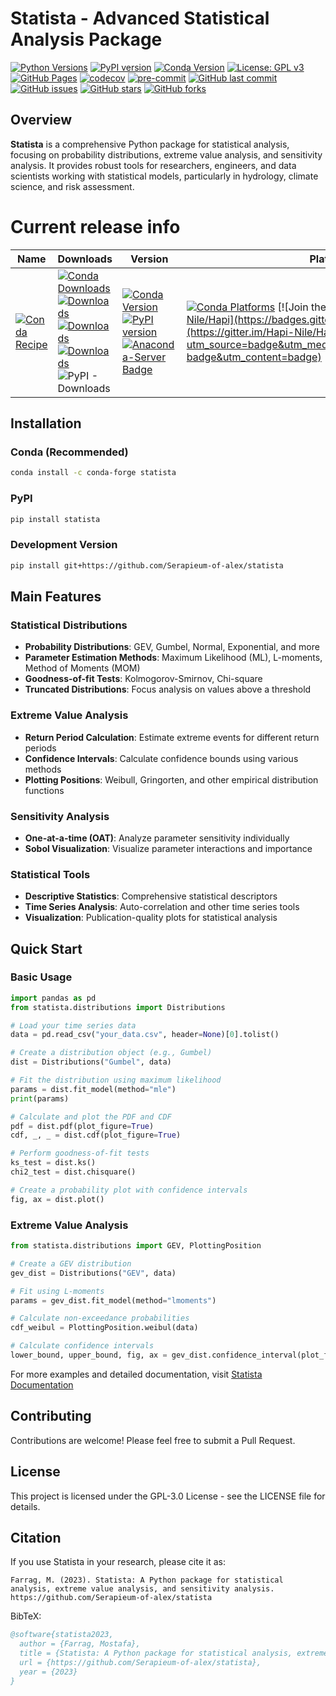# Statista - Advanced Statistical Analysis Package

[![Python Versions](https://img.shields.io/pypi/pyversions/statista.svg)](https://pypi.org/project/statista/)
[![PyPI version](https://badge.fury.io/py/statista.svg)](https://badge.fury.io/py/statista)
[![Conda Version](https://img.shields.io/conda/vn/conda-forge/statista.svg)](https://anaconda.org/conda-forge/statista)
[![License: GPL v3](https://img.shields.io/badge/License-GPLv3-blue.svg)](https://www.gnu.org/licenses/gpl-3.0)
[![GitHub Pages](https://img.shields.io/badge/docs-GitHub%20Pages-blue)](https://serapieum-of-alex.github.io/statista)
[![codecov](https://codecov.io/gh/Serapieum-of-alex/statista/branch/main/graph/badge.svg?token=GQKhcj2pFK)](https://codecov.io/gh/Serapieum-of-alex/statista)
[![pre-commit](https://img.shields.io/badge/pre--commit-enabled-brightgreen?logo=pre-commit&logoColor=white)](https://github.com/pre-commit/pre-commit)
[![GitHub last commit](https://img.shields.io/github/last-commit/Serapieum-of-alex/statista)](https://github.com/Serapieum-of-alex/statista/commits/main)
[![GitHub issues](https://img.shields.io/github/issues/Serapieum-of-alex/statista)](https://github.com/Serapieum-of-alex/statista/issues)
[![GitHub stars](https://img.shields.io/github/stars/Serapieum-of-alex/statista)](https://github.com/Serapieum-of-alex/statista/stargazers)
[![GitHub forks](https://img.shields.io/github/forks/Serapieum-of-alex/statista)](https://github.com/Serapieum-of-alex/statista/network/members)

## Overview

**Statista** is a comprehensive Python package for statistical analysis, focusing on probability distributions, extreme value analysis, and sensitivity analysis. It provides robust tools for researchers, engineers, and data scientists working with statistical models, particularly in hydrology, climate science, and risk assessment.

Current release info
====================

| Name | Downloads                                                                                                                                                                                                                                                                                                                                                                                                                                                                                                                                                                                                                                                                                        | Version | Platforms |
| --- |--------------------------------------------------------------------------------------------------------------------------------------------------------------------------------------------------------------------------------------------------------------------------------------------------------------------------------------------------------------------------------------------------------------------------------------------------------------------------------------------------------------------------------------------------------------------------------------------------------------------------------------------------------------------------------------------------| --- | --- |
| [![Conda Recipe](https://img.shields.io/badge/recipe-statista-green.svg)](https://anaconda.org/conda-forge/statista) | [![Conda Downloads](https://img.shields.io/conda/dn/conda-forge/statista.svg)](https://anaconda.org/conda-forge/statista) [![Downloads](https://pepy.tech/badge/statista)](https://pepy.tech/project/statista) [![Downloads](https://pepy.tech/badge/statista/month)](https://pepy.tech/project/statista)  [![Downloads](https://pepy.tech/badge/statista/week)](https://pepy.tech/project/statista)  ![PyPI - Downloads](https://img.shields.io/pypi/dd/statista?color=blue&style=flat-square) | [![Conda Version](https://img.shields.io/conda/vn/conda-forge/statista.svg)](https://anaconda.org/conda-forge/statista) [![PyPI version](https://badge.fury.io/py/statista.svg)](https://badge.fury.io/py/statista) [![Anaconda-Server Badge](https://anaconda.org/conda-forge/statista/badges/version.svg)](https://anaconda.org/conda-forge/statista) | [![Conda Platforms](https://img.shields.io/conda/pn/conda-forge/statista.svg)](https://anaconda.org/conda-forge/statista) [![Join the chat at https://gitter.im/Hapi-Nile/Hapi](https://badges.gitter.im/Hapi-Nile/Hapi.svg)](https://gitter.im/Hapi-Nile/Hapi?utm_source=badge&utm_medium=badge&utm_campaign=pr-badge&utm_content=badge) |

## Installation

### Conda (Recommended)

```bash
conda install -c conda-forge statista
```

### PyPI

```bash
pip install statista
```

### Development Version

```bash
pip install git+https://github.com/Serapieum-of-alex/statista
```

## Main Features

### Statistical Distributions
- **Probability Distributions**: GEV, Gumbel, Normal, Exponential, and more
- **Parameter Estimation Methods**: Maximum Likelihood (ML), L-moments, Method of Moments (MOM)
- **Goodness-of-fit Tests**: Kolmogorov-Smirnov, Chi-square
- **Truncated Distributions**: Focus analysis on values above a threshold

### Extreme Value Analysis
- **Return Period Calculation**: Estimate extreme events for different return periods
- **Confidence Intervals**: Calculate confidence bounds using various methods
- **Plotting Positions**: Weibull, Gringorten, and other empirical distribution functions

### Sensitivity Analysis
- **One-at-a-time (OAT)**: Analyze parameter sensitivity individually
- **Sobol Visualization**: Visualize parameter interactions and importance

### Statistical Tools
- **Descriptive Statistics**: Comprehensive statistical descriptors
- **Time Series Analysis**: Auto-correlation and other time series tools
- **Visualization**: Publication-quality plots for statistical analysis

## Quick Start

### Basic Usage

```python
import pandas as pd
from statista.distributions import Distributions

# Load your time series data
data = pd.read_csv("your_data.csv", header=None)[0].tolist()

# Create a distribution object (e.g., Gumbel)
dist = Distributions("Gumbel", data)

# Fit the distribution using maximum likelihood
params = dist.fit_model(method="mle")
print(params)

# Calculate and plot the PDF and CDF
pdf = dist.pdf(plot_figure=True)
cdf, _, _ = dist.cdf(plot_figure=True)

# Perform goodness-of-fit tests
ks_test = dist.ks()
chi2_test = dist.chisquare()

# Create a probability plot with confidence intervals
fig, ax = dist.plot()
```

### Extreme Value Analysis

```python
from statista.distributions import GEV, PlottingPosition

# Create a GEV distribution
gev_dist = Distributions("GEV", data)

# Fit using L-moments
params = gev_dist.fit_model(method="lmoments")

# Calculate non-exceedance probabilities
cdf_weibul = PlottingPosition.weibul(data)

# Calculate confidence intervals
lower_bound, upper_bound, fig, ax = gev_dist.confidence_interval(plot_figure=True)
```

For more examples and detailed documentation, visit [Statista Documentation](https://serapieum-of-alex.github.io/statista)

## Contributing

Contributions are welcome! Please feel free to submit a Pull Request.

## License

This project is licensed under the GPL-3.0 License - see the LICENSE file for details.

## Citation

If you use Statista in your research, please cite it as:

```
Farrag, M. (2023). Statista: A Python package for statistical analysis, extreme value analysis, and sensitivity analysis. 
https://github.com/Serapieum-of-alex/statista
```

BibTeX:
```bibtex
@software{statista2023,
  author = {Farrag, Mostafa},
  title = {Statista: A Python package for statistical analysis, extreme value analysis, and sensitivity analysis},
  url = {https://github.com/Serapieum-of-alex/statista},
  year = {2023}
}
```

